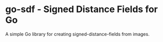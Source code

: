# go-sdf - Signed Distance Fields for Go

A simple Go library for creating signed-distance-fields from images.
